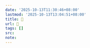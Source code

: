 ```yaml
---
date: '2025-10-13T11:30:46+08:00'
lastmod: '2025-10-13T13:04:51+08:00'
title: 󰧅
url: 󰧅
tags: []
src:
note:
---
```

